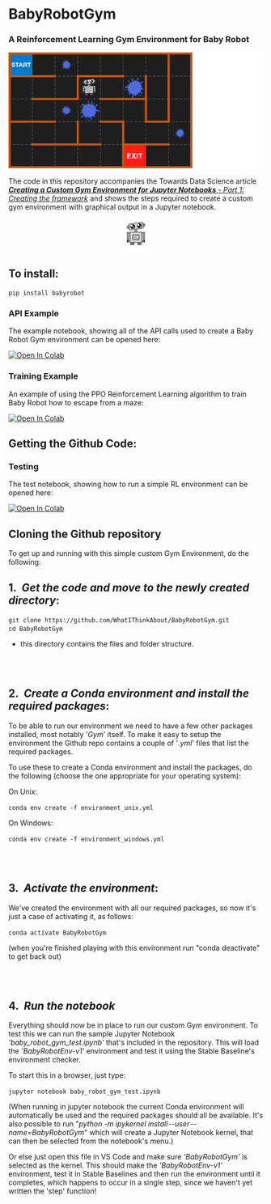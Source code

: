 # BabyRobotGym
### A Reinforcement Learning Gym Environment for Baby Robot


<center><img src="https://github.com/WhatIThinkAbout/BabyRobotGym/blob/main/notebooks/images/black_maze_run_opt.gif"/></center>


The code in this repository accompanies the Towards Data Science article _[<b>Creating a Custom Gym Environment for Jupyter Notebooks</b> - <i>Part 1: Creating the framework</i>](https://towardsdatascience.com/creating-a-custom-gym-environment-for-jupyter-notebooks-e17024474617)_ and shows the steps required to create a custom gym environment with graphical output in a Jupyter notebook.


<center><img src="https://github.com/WhatIThinkAbout/BabyRobotGym/blob/main/notebooks/images/green_babyrobot_small.gif"/></center>


## To install:

```
pip install babyrobot
```


### API Example

The example notebook, showing all of the API calls used to create a Baby Robot Gym environment can be opened here:

[![Open In Colab](https://colab.research.google.com/assets/colab-badge.svg)](https://colab.research.google.com/github/WhatIThinkAbout/BabyRobotGym/blob/main/notebooks/BabyRobot_API.ipynb)


### Training Example

An example of using the PPO Reinforcement Learning algorithm to train Baby Robot how to escape from a maze:

[![Open In Colab](https://colab.research.google.com/assets/colab-badge.svg)](https://colab.research.google.com/github/WhatIThinkAbout/BabyRobotGym/blob/main/notebooks/PPO_Training.ipynb)

## Getting the Github Code:

### Testing

The test notebook, showing how to run a simple RL environment can be opened here:

[![Open In Colab](https://colab.research.google.com/assets/colab-badge.svg)](https://colab.research.google.com/github/WhatIThinkAbout/BabyRobotGym/blob/main/baby_robot_gym_test.ipynb)


## Cloning the Github repository

To get up and running with this simple custom Gym Environment, do the following:


## 1\.&nbsp; <b><i>Get the code and move to the newly created directory</b></i>:

`git clone https://github.com/WhatIThinkAbout/BabyRobotGym.git` <br>
`cd BabyRobotGym`

* this directory contains the files and folder structure.

<br><br>
## 2\.&nbsp; <b><i>Create a Conda environment and install the required packages</b></i>:<br>

To be able to run our environment we need to have a few other packages installed, most notably '_Gym_' itself. To make it easy to setup the environment the Github repo contains a couple of '_.yml_' files that list the required packages. 

To use these to create a Conda environment and install the packages, do the following (choose the one appropriate for your operating system):

On Unix:

`conda env create -f environment_unix.yml`<br>


On Windows: 

`conda env create -f environment_windows.yml`<br>


<br><br>
## 3\.&nbsp; <b><i>Activate the environment</b></i>:

We've created the environment with all our required packages, so now it's just a case of activating it, as follows:

`conda activate BabyRobotGym`<br>

(when you're finished playing with this environment run "conda deactivate" to get back out)


<br><br>
## 4\.&nbsp; <b><i>Run the notebook</b></i>

Everything should now be in place to run our custom Gym environment. To test this we can run the sample Jupyter Notebook <i>'baby_robot_gym_test.ipynb'</i> that's included in the repository. This will load the _'BabyRobotEnv-v1'_ environment and test it using the Stable Baseline's environment checker. 

To start this in a browser, just type:

`jupyter notebook baby_robot_gym_test.ipynb`<br>

(When running in jupyter notebook the current Conda environment will automatically be used and the required packages should all be available. It's also possible to run "<i>python -m ipykernel install --user --name=BabyRobotGym</i>" which will create a Jupyter Notebook kernel, that can then be selected from the notebook's menu.)

Or else just open this file in VS Code and make sure _'BabyRobotGym'_ is selected as the kernel. This should make the _'BabyRobotEnv-v1'_ environment, test it in Stable Baselines and then run the environment until it completes, which happens to occur in a single step, since we haven't yet written the 'step' function!
